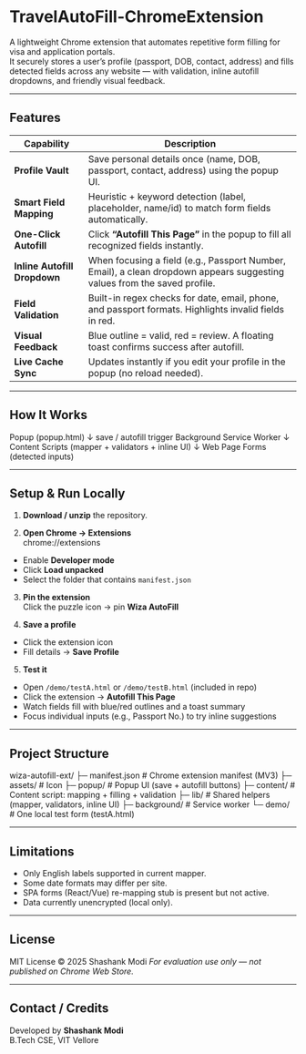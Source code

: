 # TravelAutoFill-ChromeExtension

A lightweight Chrome extension that automates repetitive form filling for visa and application portals.  
It securely stores a user’s profile (passport, DOB, contact, address) and fills detected fields across any website — with validation, inline autofill dropdowns, and friendly visual feedback.

---

## Features

| Capability | Description |
|-------------|--------------|
|  **Profile Vault** | Save personal details once (name, DOB, passport, contact, address) using the popup UI. |
|  **Smart Field Mapping** | Heuristic + keyword detection (label, placeholder, name/id) to match form fields automatically. |
|  **One-Click Autofill** | Click **“Autofill This Page”** in the popup to fill all recognized fields instantly. |
|  **Inline Autofill Dropdown** | When focusing a field (e.g., Passport Number, Email), a clean dropdown appears suggesting values from the saved profile. |
|  **Field Validation** | Built-in regex checks for date, email, phone, and passport formats. Highlights invalid fields in red. |
|  **Visual Feedback** | Blue outline = valid, red = review. A floating toast confirms success after autofill. |
|  **Live Cache Sync** | Updates instantly if you edit your profile in the popup (no reload needed). |

---

## How It Works

Popup (popup.html)
↓   save / autofill trigger
Background Service Worker
↓
Content Scripts (mapper + validators + inline UI)
↓
Web Page Forms (detected inputs)

---

## Setup & Run Locally

1. **Download / unzip** the repository.  

2. **Open Chrome → Extensions**  
chrome://extensions

- Enable **Developer mode**
- Click **Load unpacked**
- Select the folder that contains `manifest.json`

3. **Pin the extension**  
Click the puzzle icon → pin **Wiza AutoFill**

4. **Save a profile**
- Click the extension icon  
- Fill details → **Save Profile**

5. **Test it**
- Open `/demo/testA.html` or `/demo/testB.html` (included in repo)  
- Click the extension → **Autofill This Page**  
- Watch fields fill with blue/red outlines and a toast summary  
- Focus individual inputs (e.g., Passport No.) to try inline suggestions

---

## Project Structure

wiza-autofill-ext/
├─ manifest.json              # Chrome extension manifest (MV3)
├─ assets/                    # Icon
├─ popup/                     # Popup UI (save + autofill buttons)
├─ content/                   # Content script: mapping + filling + validation
├─ lib/                       # Shared helpers (mapper, validators, inline UI)
├─ background/                # Service worker
└─ demo/                      # One local test form (testA.html)

---

## Limitations

- Only English labels supported in current mapper.
- Some date formats may differ per site.
- SPA forms (React/Vue) re-mapping stub is present but not active.
- Data currently unencrypted (local only).

---

## License

MIT License © 2025 Shashank Modi
*For evaluation use only — not published on Chrome Web Store.*

---

## Contact / Credits

Developed by **Shashank Modi**  
B.Tech CSE, VIT Vellore  
